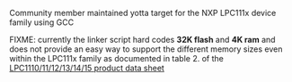 Community member maintained yotta target for the NXP LPC111x device family using GCC 

FIXME: currently the linker script hard codes **32K flash** and **4K ram** and does not provide an easy way to support the different memory sizes even within the LPC111x family as documented in table 2. of the [LPC1110/11/12/13/14/15 product data sheet](http://www.nxp.com/documents/data_sheet/LPC111X.pdf)
